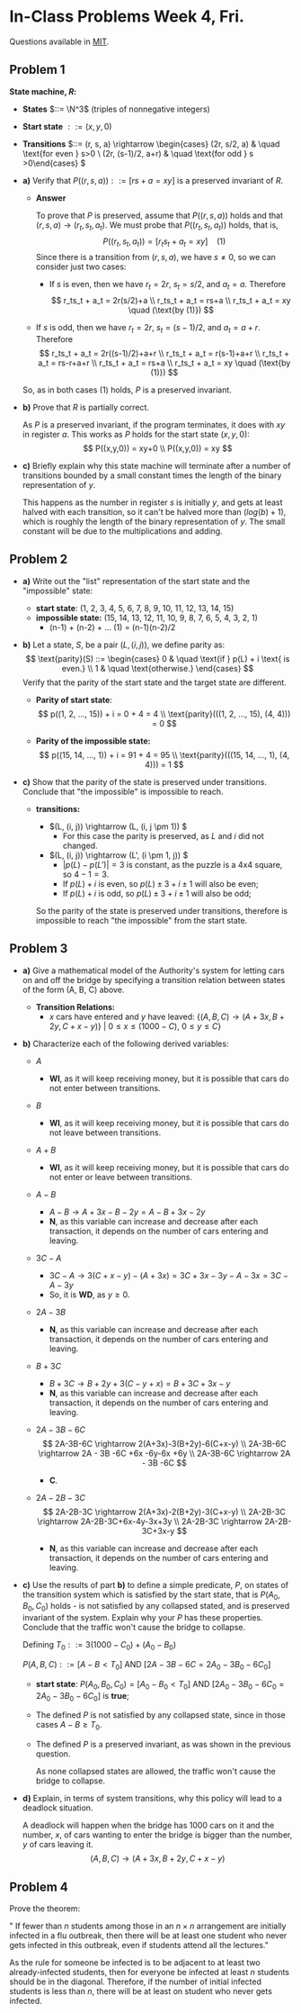 # In-Class Problems Week 4, Fri.

Questions available in [MIT](https://openlearninglibrary.mit.edu/assets/courseware/v1/f23aa2c4f34101bde4851e022006774c/asset-v1:OCW+6.042J+2T2019+type@asset+block/MIT6_042JS15_cp9.pdf).

## Problem 1

**State machine, $R$:**

* **States** $::= \N^3$ (triples of nonnegative integers)
* **Start state** $::= (x, y, 0)$
* **Transitions** $::= (r, s, a) \rightarrow \begin{cases} (2r, s/2, a)       & \quad \text{for even } s>0 \\ (2r, (s-1)/2, a+r)   & \quad \text{for odd } s >0\end{cases} $

* **a)** Verify that $P((r,s,a)) ::= [rs+a = xy]$ is a preserved invariant of $R$.

  * **Answer**

    To prove that $P$ is preserved, assume that $P((r, s, a))$ holds and that $(r, s, a) \rightarrow (r_ t,s_t,a_t)$. We must probe that $P((r_ t,s_t,a_t))$ holds, that is,
    $$
    P((r_ t,s_t,a_t)) = [r_ts_t+a_t = xy] \ \ \ \ (1)
    $$
    Since there is a transition from $(r, s, a)$, we have $s \neq 0$, so we can consider just two cases:

    * If $s$ is even, then we have $r_t=2r$, $s_t = s/2$, and $a_t = a$. Therefore
      $$
      r_ts_t + a_t = 2r(s/2)+a
      \\
      r_ts_t + a_t = rs+a
      \\
      r_ts_t + a_t =  xy \quad (\text{by (1)})
      $$
    
  * If $s$ is odd, then we have $r_t=2r$, $s_t = (s-1)/2$, and $a_t = a+r$. Therefore
      $$
      r_ts_t + a_t = 2r((s-1)/2)+a+r
      \\
      r_ts_t + a_t = r(s-1)+a+r
      \\
      r_ts_t + a_t = rs-r+a+r
      \\
      r_ts_t + a_t = rs+a
      \\
      r_ts_t + a_t =  xy \quad (\text{by (1)})
      $$
  
  So, as in both cases (1) holds, $P$ is a preserved invariant.
  
* **b)** Prove that $R$ is partially correct.

  As $P$ is a preserved invariant, if the program terminates, it does with $xy$ in register $a$. This works as $P$ holds for the start state $(x,y,0)$:
  $$
  P((x,y,0)) = xy+0
  \\
  P((x,y,0)) = xy
  $$

* **c)** Briefly explain why this state machine will terminate after a number of transitions bounded by a small constant times the length of the binary representation of $y$.

  This happens as the number in register $s$ is initially $y$, and gets at least halved with each transition, so it can't be halved more than $(log(b) + 1)$, which is roughly the length of the binary representation of $y$. The small constant will be due to the multiplications and adding.

## Problem 2

* **a)** Write out the "list" representation of the start state and the "impossible" state:

  * **start state**: (1, 2, 3, 4, 5, 6, 7, 8, 9, 10, 11, 12, 13, 14, 15)
  * **impossible state:** (15, 14, 13, 12, 11, 10, 9, 8, 7, 6, 5, 4, 3, 2, 1)
    * (n-1) + (n-2) + ... (1) =  (n-1)(n-2)/2

* **b)** Let a state, $S$, be a pair $(L, (i, j))$, we define parity as:
  $$
  \text{parity}(S) ::= \begin{cases} 0      & \quad \text{if } p(L) + i \text{ is even.} \\ 1   & \quad \text{otherwise.} \end{cases}
  $$
  Verify that the parity of the start state and the target state are different.

  * **Parity of start state**:
    $$
    p((1, 2, ..., 15)) + i = 0 + 4 = 4 
    \\
    \text{parity}(((1, 2, ..., 15), (4, 4))) = 0
    $$

  * **Parity of the impossible state:**
    $$
    p((15, 14, ..., 1)) + i = 91 + 4 = 95 
    \\
    \text{parity}(((15, 14, ..., 1), (4, 4))) = 1
    $$

* **c)** Show that the parity of the state is preserved under transitions. Conclude that "the impossible" is impossible to reach.

  * **transitions:**

    * $(L, (i, j)) \rightarrow (L, (i, j \pm 1)) $
      * For this case the parity is preserved, as $L$ and $i$ did not changed.
    * $(L, (i, j)) \rightarrow (L', (i \pm 1, j)) $
      * $| p(L) - p(L')| = 3$ is constant, as the puzzle is a 4x4 square, so $4-1 =3$.
      * If $p(L) + i$ is even, so $p(L) \pm 3 +i \pm 1$ will also be even;
      * If $p(L) + i$ is odd, so $p(L) \pm 3 +i \pm 1$ will also be odd;

    So the parity of the state is preserved under transitions, therefore is impossible to reach "the impossible" from the start state.

## Problem 3

* **a)** Give a mathematical model of the Authority's system for letting cars on and off the bridge by specifying a transition relation between states of the form (A, B, C) above.

  * **Transition Relations:** 
    * $x$ cars have entered and $y$ have leaved: $\{ (A, B, C) \rightarrow (A+3x, B+2y, C+x-y) \}\ |\ 0  \leq x \leq (1000-C),\ 0 \leq y \leq C  \}$

* **b)** Characterize each of the following derived variables:

  * $A$

    * **WI**, as it will keep receiving money, but it is possible that cars do not enter between transitions.

  * $B$

    * **WI**, as it will keep receiving money, but it is possible that cars do not leave between transitions.

  * $A+B$

    * **WI**, as it will keep receiving money, but it is possible that cars do not enter or leave between transitions.

  * $A-B$

    * $A-B \rightarrow A+3x -B - 2y = A-B +3x-2y$
    * **N**, as this variable can increase and decrease after each transaction, it depends on the number of cars entering and leaving.

  * $3C-A$

    * $3C-A \rightarrow 3(C+x-y) - (A + 3x) = 3C + 3x -3y - A -3x = 3C - A -3y$
    * So, it is **WD**, as $y \geq 0$.

  * $2A-3B$

    * **N**, as this variable can increase and decrease after each transaction, it depends on the number of cars entering and leaving.

  * $B+3C$

    * $B+3C \rightarrow B+2y +3(C-y+x) = B +3C +3x -y$
    * **N**, as this variable can increase and decrease after each transaction, it depends on the number of cars entering and leaving.

  * $2A-3B-6C$
    $$
    2A-3B-6C \rightarrow 2(A+3x)-3(B+2y)-6(C+x-y) 
    \\
    2A-3B-6C \rightarrow 2A - 3B -6C +6x -6y-6x +6y 
    \\
    2A-3B-6C \rightarrow 2A - 3B -6C
    $$

    * **C**.

  * $2A-2B-3C$
    $$
    2A-2B-3C \rightarrow 2(A+3x)-2(B+2y)-3(C+x-y)
    \\
    2A-2B-3C \rightarrow 2A-2B-3C+6x-4y-3x+3y
    \\
    2A-2B-3C \rightarrow 2A-2B-3C+3x-y
    $$
    

    * **N**, as this variable can increase and decrease after each transaction, it depends on the number of cars entering and leaving.

* **c)** Use the results of part **b)** to define a simple predicate, $P$, on states of the transition system which is satisfied by the start state, that is $P(A_0, B_0, C_0)$ holds - is not satisfied by any collapsed stated, and is preserved invariant of the system. Explain why your $P$ has these properties. Conclude that the traffic won't cause the bridge to collapse.

  Defining $T_0 ::= 3(1000-C_0) + (A_0 - B_0)$

  $P(A, B, C) ::= [A - B < T_0] \text{ AND } [2A-3B-6C = 2A_0-3B_0-6C_0]$

  * **start state**: $P(A_0, B_0, C_0) = [A_0 - B_0 < T_0] \text{ AND } [2A_0-3B_0-6C_0 = 2A_0-3B_0-6C_0]$ is **true**;

  * The defined $P$ is not satisfied by any collapsed state, since in those cases $A-B \geq T_0$.

  * The defined $P$ is a preserved invariant, as was shown in the previous question.

    As none collapsed states are allowed, the traffic won't cause the bridge to collapse.

* **d)** Explain, in terms of system transitions, why this policy will lead to a deadlock situation. 

  A deadlock will happen when the bridge has 1000 cars on it and the number, $x$, of cars wanting to enter the bridge is bigger than the number, $y$ of cars leaving it.
  $$
  (A, B, C) \rightarrow (A+3x, B+2y, C+x-y)
  $$

## Problem 4

Prove the theorem:

" If fewer than $n$ students among those in an $n \times n$ arrangement are initially infected in a flu outbreak, then there will be at least one student who never gets infected in this outbreak, even if students attend all the lectures."

As the rule for someone be infected is to be adjacent to at least two already-infected students, then for everyone be infected at least $n$ students should be in the diagonal. Therefore, if the number of initial infected students is less than $n$, there will be at least on student who never gets infected.
